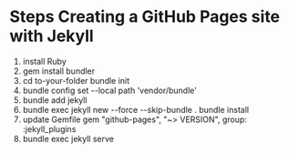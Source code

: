 Steps Creating a GitHub Pages site with Jekyll
===========================
1. install Ruby
2. gem install bundler
3. cd to-your-folder
   bundle init
4. bundle config set --local path 'vendor/bundle'
5. bundle add jekyll
6. bundle exec jekyll new --force --skip-bundle .
   bundle install 
7. update Gemfile
   gem "github-pages", "~> VERSION", group: :jekyll_plugins
8. bundle exec jekyll serve
